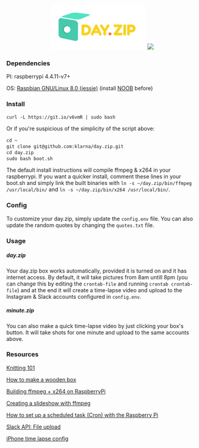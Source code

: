 <center>
  <img src="logo.png" width="250" />
  <img src="https://cl.ly/0y3t1k1n0k1c/burst.gif" width="200" />
</center>

### Dependencies

PI: raspberrypi 4.4.11-v7+

OS: [Raspbian GNU/Linux 8.0 (jessie)](https://www.raspberrypi.org/downloads/raspbian/) (install [NOOB](https://www.raspberrypi.org/downloads/noobs/) before)

### Install

```
curl -L https://git.io/v6vmR | sudo bash
```

Or if you're suspicious of the simplicity of the script above:

```
cd ~
git clone git@github.com:klarna/day.zip.git
cd day.zip
sudo bash boot.sh
```

The default install instructions will compile ffmpeg & x264 in your raspberrypi. If you want a quicker install, comment these lines in your boot.sh and simply link the built binaries with `ln -s ~/day.zip/bin/ffmpeg /usr/local/bin/` and `ln -s ~/day.zip/bin/x264 /usr/local/bin/`.

### Config

To customize your day.zip, simply update the `config.env` file. You can also update the random quotes by changing the `quotes.txt` file.

### Usage

##### day.zip

Your day.zip box works automatically, provided it is turned on and it has internet access. By default, it will take pictures from 8am untill 8pm (you can change this by editing the `crontab-file` and running `crontab crontab-file`) and at the end it will create a time-lapse video and upload to the Instagram & Slack accounts configured in `config.env`.

##### minute.zip

You can also make a quick time-lapse video by just clicking your box's button. It will take shots for one minute and upload to the same accounts above.

### Resources

[Knitting 101](https://www.youtube.com/playlist?list=PLR1ElIXW5YKJFob5KJvHS01Tj30Zyy2EQ)

[How to make a wooden box](http://www.wikihow.com/Make-a-Wooden-Box)

[Building ffmpeg + x264 on RaspberryPi](http://www.jeffreythompson.org/blog/2014/11/13/installing-ffmpeg-for-raspberry-pi/)

[Creating a slideshow with ffmpeg](https://trac.ffmpeg.org/wiki/Create%20a%20video%20slideshow%20from%20images)

[How to set up a scheduled task (Cron) with the Raspberry Pi](https://www.youtube.com/watch?v=UggNZundvPk)

[Slack API: File upload](https://api.slack.com/methods/files.upload/test)

[iPhone time lapse config](http://9to5mac.com/2014/10/01/iphone-time-lapse/)